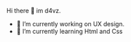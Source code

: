 Hi there 👋 im d4vz. 
- 🔭 I’m currently working on UX design.
- 🌱 I’m currently learning Html and Css

